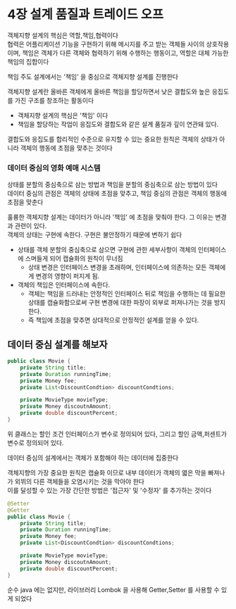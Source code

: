 # 4장 설계 품질과 트레이드 오프
객체지향 설계의 핵심은 역할,책임,협력이다 <br>
협력은 어플리케이션 기능을 구현하기 위해 메시지를 주고 받는 객체들 사이의 상호작용 이며, 책임은 객체가 다른 객체와 협력하기 위해 수행하는 행동이고, 역할은 대체 가능한 책임의 집합이다 <br>

책임 주도 설계에서는 '책임' 을 중심으로 객체지향 설계를 진행한다 <br>

객체지향 설계란 올바른 객체에게 올바른 책임을 할당하면서 낮은 결합도와 높은 응집도를 가진 구조를 창조하는 활동이다 <br>
- 객체지향 설계의 핵심은 '책임' 이다
- 책임을 할당하는 작업이 응집도와 결합도와 같은 설계 품질과 깊이 연관돼 있다.

결합도와 응집도를 합리적인 수준으로 유지할 수 있는 중요한 원칙은 객체의 상태가 아니라 객체의 행동에 초점을 맞추는 것이다 <br>

### 데이터 중심의 영화 예매 시스템
상태를 분할의 중심축으로 삼는 방법과 책임을 분할의 중심축으로 삼는 방법이 있다 <br>
데이터 중심의 관점은 객체의 상태에 초점을 맞추고, 책임 중심의 관점은 객체의 행동에 초점을 맞춘다 <br>

훌륭한 객체지향 설계는 데이터가 아니라 '책임' 에 초점을 맞춰야 한다. 그 이유는 변경과 관련이 있다. <br>
객체의 상태는 구현에 속한다. 구현은 불안정하기 때문에 변하기 쉽다 <br>

- 상태를 객체 분할의 중심축으로 삼으면 구현에 관한 세부사항이 객체의 인터페이스에 스며들게 되어 캡슐화의 원칙이 무너짐
  - 상태 변경은 인터페이스 변경을 초래하며, 인터페이스에 의존하는 모든 객체에게 변경의 영향이 퍼지게 됨.
- 객체의 책임은 인터페이스에 속한다.
  - 객체는 책임을 드러내는 안정적인 인터페이스 뒤로 책임을 수행하는 데 필요한 상태를 캡슐화함으로써 구현 변경에 대한 파장이 외부로 퍼져나가는 것을 방지한다.
  - 즉 책임에 초점을 맞추면 상대적으로 안정적인 설계를 얻을 수 있다.

## 데이터 중심 설계를 해보자
```java
public class Movie {
    private String title;
    private Duration runningTime;
    private Money fee;
    private List<DiscountCondtion> discountCondtions;

    private MovieType movieType;
    private Money discoutnAmount;
    private double discountPercent;
}

```
위 클래스는 할인 조건 인터페이스가 변수로 정의되어 있다, 그리고 할인 금액,퍼센트가 변수로 정의되어 있다. <br>

데이터 중심의 설계에서는 객체가 포함해야 하는 데이터에 집중한다 <br>

객체지향의 가장 중요한 원칙은 캡슐화 이므로 내부 데이터가 객체의 엷은 막을 빠져나가 외뷔의 다른 객체들을 오염시키는 것을 막아야 한다 <br>
이를 달성할 수 있는 가장 간단한 방법은 '접근자' 및 '수정자' 를 추가하는 것이다 <br>

```java
@Setter
@Getter
public class Movie {
    private String title;
    private Duration runningTime;
    private Money fee;
    private List<DiscountCondtion> discountCondtions;

    private MovieType movieType;
    private Money discoutnAmount;
    private double discountPercent;
}
```

순수 java 에는 없지만, 라이브러리 Lombok 을 사용해 Getter,Setter 를 사용할 수 있게 되었다 <br>

